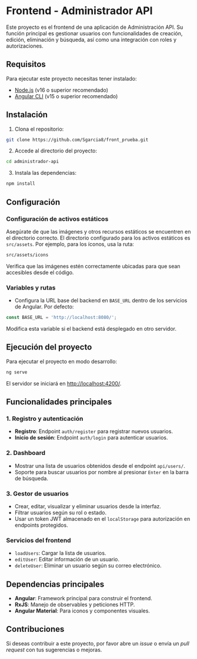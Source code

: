 # Frontend - Administrador API

Este proyecto es el frontend de una aplicación de Administración API. Su función principal es gestionar usuarios con funcionalidades de creación, edición, eliminación y búsqueda, así como una integración con roles y autorizaciones.

## Requisitos

Para ejecutar este proyecto necesitas tener instalado:

- [Node.js](https://nodejs.org/) (v16 o superior recomendado)
- [Angular CLI](https://angular.io/cli) (v15 o superior recomendado)

## Instalación

1. Clona el repositorio:

```bash
git clone https://github.com/Sgarcia8/front_prueba.git
```

2. Accede al directorio del proyecto:

```bash
cd administrador-api
```

3. Instala las dependencias:

```bash
npm install
```

## Configuración

### Configuración de activos estáticos
Asegúrate de que las imágenes y otros recursos estáticos se encuentren en el directorio correcto. El directorio configurado para los activos estáticos es `src/assets`. Por ejemplo, para los íconos, usa la ruta:

```bash
src/assets/icons
```

Verifica que las imágenes estén correctamente ubicadas para que sean accesibles desde el código.

### Variables y rutas

- Configura la URL base del backend en `BASE_URL` dentro de los servicios de Angular. Por defecto:

```typescript
const BASE_URL = 'http://localhost:8080/';
```

Modifica esta variable si el backend está desplegado en otro servidor.

## Ejecución del proyecto

Para ejecutar el proyecto en modo desarrollo:

```bash
ng serve
```

El servidor se iniciará en [http://localhost:4200/](http://localhost:4200/).

## Funcionalidades principales

### 1. **Registro y autenticación**

- **Registro**: Endpoint `auth/register` para registrar nuevos usuarios.
- **Inicio de sesión**: Endpoint `auth/login` para autenticar usuarios.

### 2. **Dashboard**

- Mostrar una lista de usuarios obtenidos desde el endpoint `api/users/`.
- Soporte para buscar usuarios por nombre al presionar `Enter` en la barra de búsqueda.

### 3. **Gestor de usuarios**

- Crear, editar, visualizar y eliminar usuarios desde la interfaz.
- Filtrar usuarios según su rol o estado.
- Usar un token JWT almacenado en el `localStorage` para autorización en endpoints protegidos.


### Servicios del frontend

- `loadUsers`: Cargar la lista de usuarios.
- `editUser`: Editar información de un usuario.
- `deleteUser`: Eliminar un usuario según su correo electrónico.

## Dependencias principales

- **Angular**: Framework principal para construir el frontend.
- **RxJS**: Manejo de observables y peticiones HTTP.
- **Angular Material**: Para iconos y componentes visuales.

## Contribuciones

Si deseas contribuir a este proyecto, por favor abre un *issue* o envía un *pull request* con tus sugerencias o mejoras.


